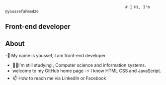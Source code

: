                                                           # 👋 Hi, I'm @youssefahmed26
## Front-end developer
## About
-🌱 My name is youssef, I am front-end developer
- 👨‍💻I'm still studying , Computer science and information systems.
- welcome to my GitHub home page
-⚡ I know HTML CSS and JavaScript.
- 📫 How to reach me via LinkedIn or Facebook

<!---
youssefahmed26/youssefahmed26 is a ✨ special ✨ repository because its `README.md` (this file) appears on your GitHub profile.
You can click the Preview link to take a look at your changes.
--->
